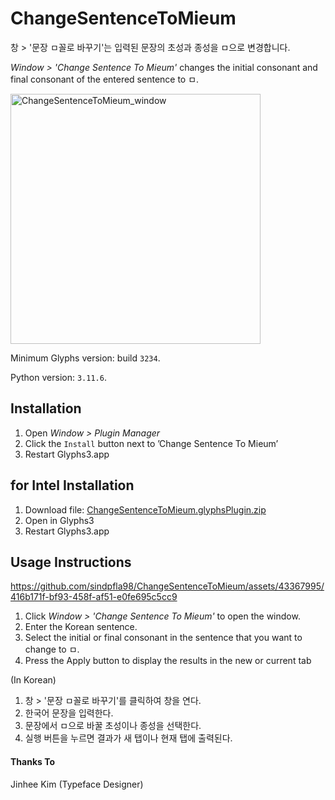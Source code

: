 # ChangeSentenceToMieum
창 > '문장 ㅁ꼴로 바꾸기'는 입력된 문장의 초성과 종성을 ㅁ으로 변경합니다.

*Window > 'Change Sentence To Mieum'* changes the initial consonant and final consonant of the entered sentence to ㅁ.

<img width="400" alt="ChangeSentenceToMieum_window" src="https://github.com/sindpfla98/ChangeSentenceToMieum/assets/43367995/6cdd4b70-c3ed-4cca-b19d-605e6dbaaed9">

Minimum Glyphs version: build `3234`.

Python version: `3.11.6`.

## Installation

1. Open *Window > Plugin Manager*
2. Click the `Install` button next to ’Change Sentence To Mieum’
3. Restart Glyphs3.app

## for Intel Installation
1. Download file: [ChangeSentenceToMieum.glyphsPlugin.zip](https://github.com/sindpfla98/ChangeSentenceToMieum/files/14018694/ChangeSentenceToMieum.glyphsPlugin.zip)
2. Open in Glyphs3
3. Restart Glyphs3.app

## Usage Instructions
https://github.com/sindpfla98/ChangeSentenceToMieum/assets/43367995/416b171f-bf93-458f-af51-e0fe695c5cc9
1. Click *Window > 'Change Sentence To Mieum'* to open the window.
2. Enter the Korean sentence.
3. Select the initial or final consonant in the sentence that you want to change to ㅁ.
4. Press the Apply button to display the results in the new or current tab

(In Korean)
1. 창 > '문장 ㅁ꼴로 바꾸기'를 클릭하여 창을 연다.
2. 한국어 문장을 입력한다.
3. 문장에서 ㅁ으로 바꿀 초성이나 종성을 선택한다.
4. 실행 버튼을 누르면 결과가 새 탭이나 현재 탭에 출력된다.

#### Thanks To

Jinhee Kim (Typeface Designer)
